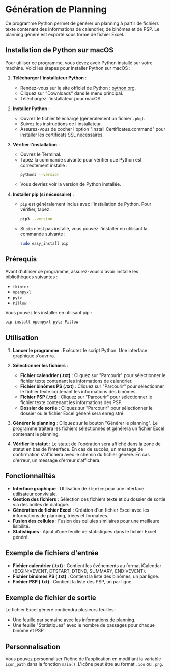 # Génération de Planning

Ce programme Python permet de générer un planning à partir de fichiers texte contenant des informations de calendrier, de binômes et de PSP. Le planning généré est exporté sous forme de fichier Excel.

## Installation de Python sur macOS

Pour utiliser ce programme, vous devez avoir Python installé sur votre machine. Voici les étapes pour installer Python sur macOS :

1. **Télécharger l'installateur Python** :
   - Rendez-vous sur le site officiel de Python : [python.org](https://www.python.org/).
   - Cliquez sur "Downloads" dans le menu principal.
   - Téléchargez l'installateur pour macOS.

2. **Installer Python** :
   - Ouvrez le fichier téléchargé (généralement un fichier `.pkg`).
   - Suivez les instructions de l'installateur.
   - Assurez-vous de cocher l'option "Install Certificates.command" pour installer les certificats SSL nécessaires.

3. **Vérifier l'installation** :
   - Ouvrez le Terminal.
   - Tapez la commande suivante pour vérifier que Python est correctement installé :
     ```bash
     python3 --version
     ```
   - Vous devriez voir la version de Python installée.

4. **Installer pip (si nécessaire)** :
   - `pip` est généralement inclus avec l'installation de Python. Pour vérifier, tapez :
     ```bash
     pip3 --version
     ```
   - Si `pip` n'est pas installé, vous pouvez l'installer en utilisant la commande suivante :
     ```bash
     sudo easy_install pip
     ```

## Prérequis

Avant d'utiliser ce programme, assurez-vous d'avoir installé les bibliothèques suivantes :

- `tkinter`
- `openpyxl`
- `pytz`
- `Pillow`

Vous pouvez les installer en utilisant pip :

```bash
pip install openpyxl pytz Pillow
```

## Utilisation

1. **Lancer le programme** :
   Exécutez le script Python. Une interface graphique s'ouvrira.

2. **Sélectionner les fichiers** :
   - **Fichier calendrier (.txt)** : Cliquez sur "Parcourir" pour sélectionner le fichier texte contenant les informations de calendrier.
   - **Fichier binômes PS (.txt)** : Cliquez sur "Parcourir" pour sélectionner le fichier texte contenant les informations des binômes.
   - **Fichier PSP (.txt)** : Cliquez sur "Parcourir" pour sélectionner le fichier texte contenant les informations des PSP.
   - **Dossier de sortie** : Cliquez sur "Parcourir" pour sélectionner le dossier où le fichier Excel généré sera enregistré.

3. **Générer le planning** :
   Cliquez sur le bouton "Générer le planning". Le programme traitera les fichiers sélectionnés et générera un fichier Excel contenant le planning.

4. **Vérifier le statut** :
   Le statut de l'opération sera affiché dans la zone de statut en bas de l'interface. En cas de succès, un message de confirmation s'affichera avec le chemin du fichier généré. En cas d'erreur, un message d'erreur s'affichera.

## Fonctionnalités

- **Interface graphique** : Utilisation de `tkinter` pour une interface utilisateur conviviale.
- **Gestion des fichiers** : Sélection des fichiers texte et du dossier de sortie via des boîtes de dialogue.
- **Génération de fichier Excel** : Création d'un fichier Excel avec les informations de planning, triées et formatées.
- **Fusion des cellules** : Fusion des cellules similaires pour une meilleure lisibilité.
- **Statistiques** : Ajout d'une feuille de statistiques dans le fichier Excel généré.

## Exemple de fichiers d'entrée

- **Fichier calendrier (.txt)** : Contient les événements au format iCalendar (BEGIN:VEVENT, DTSTART, DTEND, SUMMARY, END:VEVENT).
- **Fichier binômes PS (.txt)** : Contient la liste des binômes, un par ligne.
- **Fichier PSP (.txt)** : Contient la liste des PSP, un par ligne.

## Exemple de fichier de sortie

Le fichier Excel généré contiendra plusieurs feuilles :
- Une feuille par semaine avec les informations de planning.
- Une feuille "Statistiques" avec le nombre de passages pour chaque binôme et PSP.

## Personnalisation

Vous pouvez personnaliser l'icône de l'application en modifiant la variable `icon_path` dans la fonction `main()`. L'icône peut être au format `.ico` ou `.png`.
